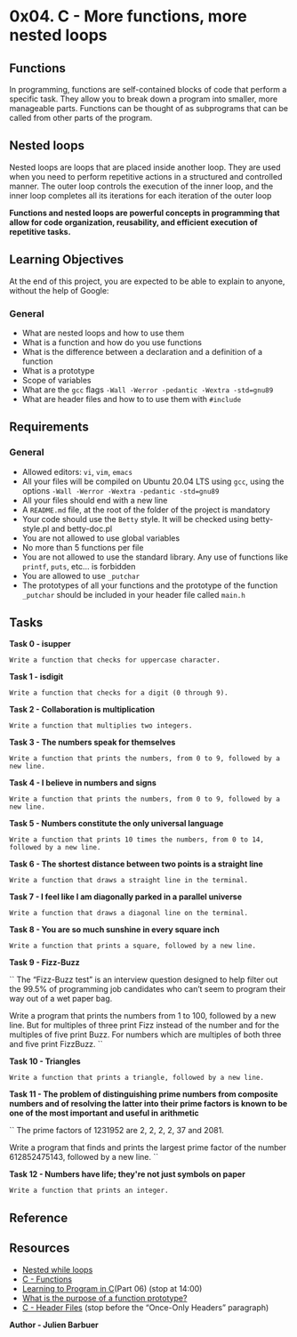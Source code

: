 # 0x04. C - More functions, more nested loops

## Functions
In programming, functions are self-contained blocks of code that perform a specific task. They allow you to break down a program into smaller, more manageable parts. Functions can be thought of as subprograms that can be called from other parts of the program.


## Nested loops
Nested loops are loops that are placed inside another loop. They are used when you need to perform repetitive actions in a structured and controlled manner. The outer loop controls the execution of the inner loop, and the inner loop completes all its iterations for each iteration of the outer loop

**Functions and nested loops are powerful concepts in programming that allow for code organization, reusability, and efficient execution of repetitive tasks.**

## Learning Objectives
At the end of this project, you are expected to be able to explain to anyone, without the help of Google:

### General

 - What are nested loops and how to use them
 - What is a function and how do you use functions
 - What is the difference between a declaration and a definition of a function
 - What is a prototype
 - Scope of variables
 - What are the `gcc` flags `-Wall -Werror -pedantic -Wextra -std=gnu89`
 - What are header files and how to to use them with `#include`

## Requirements

### General
 - Allowed editors: `vi`, `vim`, `emacs`
 - All your files will be compiled on Ubuntu 20.04 LTS using `gcc`, using the options `-Wall -Werror -Wextra -pedantic -std=gnu89`
 - All your files should end with a new line
 - A `README.md` file, at the root of the folder of the project is mandatory
 - Your code should use the `Betty` style. It will be checked using betty-style.pl and betty-doc.pl
 - You are not allowed to use global variables
 - No more than 5 functions per file
 - You are not allowed to use the standard library. Any use of functions like `printf`, `puts`, etc… is forbidden
 - You are allowed to use `_putchar`
 - The prototypes of all your functions and the prototype of the function `_putchar` should be included in your header file called `main.h`

## Tasks

**Task 0 - isupper**

``
Write a function that checks for uppercase character.
``

**Task 1 - isdigit**

``
Write a function that checks for a digit (0 through 9).
``

**Task 2 - Collaboration is multiplication**

``Write a function that multiplies two integers.
``

**Task 3 - The numbers speak for themselves**

``
Write a function that prints the numbers, from 0 to 9, followed by a new line.
``

**Task 4 - I believe in numbers and signs**

``
Write a function that prints the numbers, from 0 to 9, followed by a new line.
``

**Task 5 - Numbers constitute the only universal language**

``
Write a function that prints 10 times the numbers, from 0 to 14, followed by a new line.
``

**Task 6 - The shortest distance between two points is a straight line**

``
Write a function that draws a straight line in the terminal.
``

**Task 7 - I feel like I am diagonally parked in a parallel universe**

``
Write a function that draws a diagonal line on the terminal.
``

**Task 8 - You are so much sunshine in every square inch**

``
Write a function that prints a square, followed by a new line.
``

**Task 9 -  Fizz-Buzz**

``
The “Fizz-Buzz test” is an interview question designed to help filter out the 99.5% of programming job candidates who can’t seem to program their way out of a wet paper bag.

Write a program that prints the numbers from 1 to 100, followed by a new line. But for multiples of three print Fizz instead of the number and for the multiples of five print Buzz. For numbers which are multiples of both three and five print FizzBuzz.
``

**Task 10 - Triangles**

``
Write a function that prints a triangle, followed by a new line.
``

**Task 11 -  The problem of distinguishing prime numbers from composite numbers and of resolving the latter into their prime factors is known to be one of the most important and useful in arithmetic**

``
The prime factors of 1231952 are 2, 2, 2, 2, 37 and 2081.

Write a program that finds and prints the largest prime factor of the number 612852475143, followed by a new line.
``

**Task 12 - Numbers have life; they're not just symbols on paper**

``
Write a function that prints an integer.
``


## Reference
## Resources
 - [Nested while loops](https://www.youtube.com/watch?v=Z3iGeQ1gIss)
 - [C - Functions](http://www.tutorialspoint.com/cprogramming/c_functions.htm)
 - [Learning to Program in C](https://www.youtube.com/watch?v=qMlnFwYdqIw)(Part 06) (stop at 14:00)
 - [What is the purpose of a function prototype?](https://www.geeksforgeeks.org/what-is-the-purpose-of-a-function-prototype/)
 - [C - Header Files](https://www.tutorialspoint.com/cprogramming/c_header_files.htm) (stop before the “Once-Only Headers” paragraph)






**Author - Julien Barbuer**
